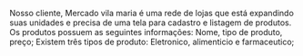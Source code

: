 Nosso cliente, Mercado vila maria é uma rede de lojas que está expandindo suas unidades e precisa de uma tela para cadastro e listagem de produtos.
Os produtos possuem as seguintes informações: Nome, tipo de produto, preço;
Existem três tipos de produto: Eletronico, alimenticio e farmaceutico;
